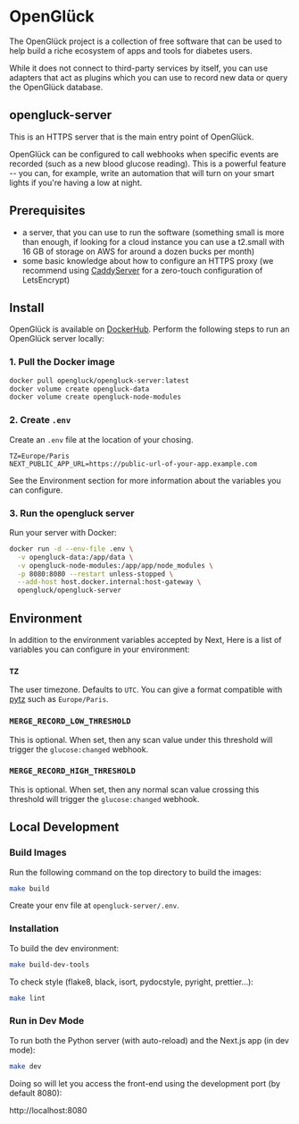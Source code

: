 # OpenGlück

The OpenGlück project is a collection of free software that can be used to help
build a riche ecosystem of apps and tools for diabetes users.

While it does not connect to third-party services by itself, you can use
adapters that act as plugins which you can use to record new data or query the
OpenGlück database.

## opengluck-server

This is an HTTPS server that is the main entry point of OpenGlück.

OpenGlück can be configured to call webhooks when specific events are recorded
(such as a new blood glucose reading). This is a powerful feature -- you can,
for example, write an automation that will turn on your smart lights if you're
having a low at night.

## Prerequisites

- a server, that you can use to run the software (something small is more than enough, if looking
  for a cloud instance you can use a t2.small with 16 GB of storage on AWS for around a dozen bucks per month)
- some basic knowledge about how to configure an HTTPS proxy (we recommend
  using [CaddyServer](https://caddyserver.com) for a zero-touch configuration
  of LetsEncrypt)

## Install

OpenGlück is available on
[DockerHub](https://hub.docker.com/layers/opengluck/opengluck-server). Perform
the following steps to run an OpenGlück server locally:

### 1. Pull the Docker image

```bash
docker pull opengluck/opengluck-server:latest
docker volume create opengluck-data
docker volume create opengluck-node-modules
```

### 2. Create `.env`

Create an `.env` file at the location of your chosing.

```
TZ=Europe/Paris
NEXT_PUBLIC_APP_URL=https://public-url-of-your-app.example.com
```

See the Environment section for more information about the variables you can configure.

### 3. Run the opengluck server

Run your server with Docker:

```bash
docker run -d --env-file .env \
  -v opengluck-data:/app/data \
  -v opengluck-node-modules:/app/app/node_modules \
  -p 8080:8080 --restart unless-stopped \
  --add-host host.docker.internal:host-gateway \
  opengluck/opengluck-server
```

## Environment

In addition to the environment variables accepted by Next, Here is a list of
variables you can configure in your environment:

### `TZ`

The user timezone. Defaults to `UTC`. You can give a format compatible with
[pytz](https://pypi.org/project/pytz/) such as `Europe/Paris`.

### `MERGE_RECORD_LOW_THRESHOLD`

This is optional. When set, then any scan value under this threshold will
trigger the `glucose:changed` webhook.

### `MERGE_RECORD_HIGH_THRESHOLD`

This is optional. When set, then any normal scan value crossing this threshold
will trigger the `glucose:changed` webhook.

## Local Development

### Build Images

Run the following command on the top directory to build the images:

```bash
make build
```

Create your env file at `opengluck-server/.env`.

### Installation

To build the dev environment:

```bash
make build-dev-tools
```

To check style (flake8, black, isort, pydocstyle, pyright, prettier…):

```bash
make lint
```

### Run in Dev Mode

To run both the Python server (with auto-reload) and the Next.js app (in dev
mode):

```bash
make dev
```

Doing so will let you access the front-end using the development port (by default 8080):

http://localhost:8080
